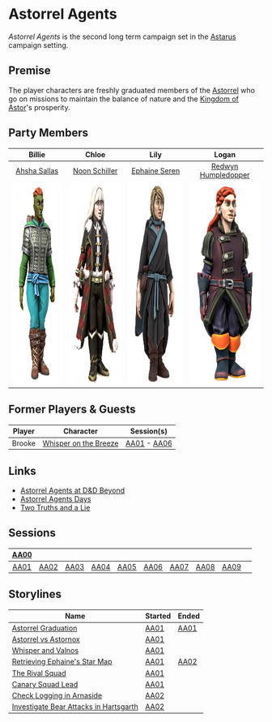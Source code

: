 # Astorrel Agents

*Astorrel Agents* is the second long term campaign set in the [Astarus](../planes/astarus.md) campaign setting.

## Premise

The player characters are freshly graduated members of the [Astorrel](../organisations/astorrel/astorrel.md) who go on missions to maintain the balance of nature and the [Kingdom of Astor](../civilisations/kingdom-of-astor/kingdom-of-astor.md)'s prosperity.

## Party Members

| Billie | Chloe | Lily | Logan |
|:---:|:---:|:---:|:---:|
| [Ahsha Sallas](../characters/ahsha-sallas.md) | [Noon Schiller](../characters/noon-schiller.md) | [Ephaine Seren](../characters/ephaine-seren.md) | [Redwyn Humpledopper](../characters/redwyn-humpledopper.md) |
| <img src="https://raw.githubusercontent.com/jesskelsall/astarus-images/main/people/portraits/b0b553e82a907ff3.png" height="400" /> | <img src="https://raw.githubusercontent.com/jesskelsall/astarus-images/main/people/portraits/ec514d55f424de69.png" height="400" /> | <img src="https://raw.githubusercontent.com/jesskelsall/astarus-images/main/people/portraits/3840bf1d6c005683.png" height="400" /> | <img src="https://raw.githubusercontent.com/jesskelsall/astarus-images/main/people/portraits/04a625d21baed3cb.png" height="400" /> |

## Former Players & Guests

| Player | Character | Session(s) |
| --- | --- | --- |
| Brooke | [Whisper on the Breeze](../characters/whisper-on-the-breeze.md) | [AA01](../sessions/AA01.md) - [AA06](../sessions/AA06.md) |

## Links

- [Astorrel Agents at D&D Beyond](https://www.dndbeyond.com/campaigns/1620558)
- [Astorrel Agents Days](days.md)
- [Two Truths and a Lie](../mechanics/roleplay/two-truths-and-a-lie.md)

## Sessions

| [AA00](../sessions/AA00.md) | | | | | | | | | |
|:---:|:---:|:---:|:---:|:---:|:---:|:---:|:---:|:---:|:---:|
| [AA01](../sessions/AA01.md) | [AA02](../sessions/AA02.md) | [AA03](../sessions/AA03.md) | [AA04](../sessions/AA04.md) | [AA05](../sessions/AA05.md) | [AA06](../sessions/AA06.md) | [AA07](../sessions/AA07.md) | [AA08](../sessions/AA08.md) | [AA09](../sessions/AA09.md)

## Storylines

| Name | Started | Ended |
| --- | --- | --- |
| [Astorrel Graduation](../storylines/astorrel-graduation.md) | [AA01](../sessions/AA01.md) | [AA01](../sessions/AA01.md) |
| [Astorrel vs Astornox](../storylines/astorrel-vs-astornox.md) | [AA01](../sessions/AA01.md) | |
| [Whisper and Valnos](../storylines/whisper-and-valnos.md) | [AA01](../sessions/AA01.md) | |
| [Retrieving Ephaine's Star Map](../storylines/retrieving-ephaines-star-map.md) | [AA01](../sessions/AA01.md) | [AA02](../sessions/AA02.md) |
| [The Rival Squad](../storylines/the-rival-squad.md) | [AA01](../sessions/AA01.md) | |
| [Canary Squad Lead](../storylines/canary-squad-lead.md) | [AA01](../sessions/AA01.md) | |
| [Check Logging in Arnaside](../storylines/check-logging-in-arnaside.md) | [AA02](../sessions/AA02.md) | |
| [Investigate Bear Attacks in Hartsgarth](../storylines/investigate-bear-attacks-in-hartsgarth.md) | [AA02](../sessions/AA02.md) | |
